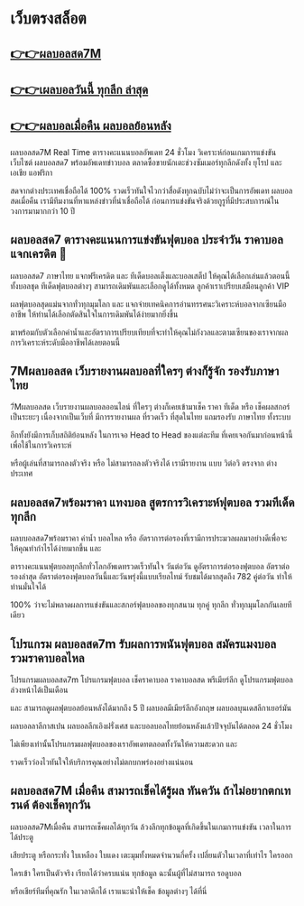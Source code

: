 # เว็บตรงสล็อต
 
## [👉👉ผลบอลสด7M](https://xn--7-wxfrh9bb9aw.com/)
 
## [👉👉เผลบอลวันนี้ ทุกลีก ล่าสุด](https://xn--7-wxfrh9bb9aw.com/%e0%b8%9c%e0%b8%a5%e0%b8%9a%e0%b8%ad%e0%b8%a5%e0%b8%a7%e0%b8%b1%e0%b8%99%e0%b8%99%e0%b8%b5%e0%b9%89/)
 
## [👉👉ผลบอลเมื่อคืน ผลบอลย้อนหลัง](https://xn--7-wxfrh9bb9aw.com/%e0%b8%9c%e0%b8%a5%e0%b8%9a%e0%b8%ad%e0%b8%a5%e0%b9%80%e0%b8%a1%e0%b8%b7%e0%b9%88%e0%b8%ad%e0%b8%84%e0%b8%b7%e0%b8%99/)
 
ผลบอลสด7M Real Time ตารางคะแนนบอลอัพเดท 24 ชั่วโมง วิเคราะห์ก่อนเกมการแข่งขัน เว็บไซต์ ผลบอลสด7 พร้อมอัพเดทข่าวบอล  ตลาดซื้อขายนักเตะช่วงซัมเมอร์ทุกลีกดังทั้ง ยุโรป และ เอเชีย แอฟริกา

สดจากต่างประเทศเชื่อถือได้ 100% รวดเร็วทันใจไวกว่าสื่อดังทุกฉบับไม่ว่าจะเป็นการอัพเดท ผลบอลสดเมื่อคืน เรามีทีมงานที่หาแหล่งข่าวที่น่าเชื่อถือได้ ก่อนการแข่งขันจริงด้วยกูรูที่มีประสบการณ์ในวงการมามากกว่า 10 ปี
 
## ผลบอลสด7 ตารางคะแนนการแข่งขันฟุตบอล ประจำวัน ราคาบอล แจกเครดิต 🎰
 
ผลบอลสด7 ภาษาไทย แจกฟรีเครดิต และ ทีเด็ดบอลเต็งและบอลเสต็ป ให้คุณได้เลือกเล่นแล้วตอนนี้ ทั้งบอลชุด ทีเด็ดฟุตบอลต่างๆ สามารถเดิมพันและเลือกดูได้ทั้งหมด ลูกค้าเราเปรียบเสมือนลูกค้า VIP 

ผลฟุตบอลสุดแม่นจากทั่วทุกมุมโลก และ แจกจ่ายเทคนิคการอ่านทรรศนะวิเคราะห์บอลจากเซียนมืออาชีพ ให้ท่านได้เลือกตัดสินใจในการเดิมพันได้ง่ายมากยิ่งขึ้น 

มาพร้อมกับตัวเลือกค่าน้ำและอัตราการเปรียบเทียบที่จะทำให้คุณไม่กังวลและตามเซียนของเราจากผลการวิเคราะห์ระดับมืออาชีพได้เลยตอนนี้
 
## 7Mผลบอลสด เว็บรายงานผลบอลที่ใครๆ ต่างก็รู้จัก รองรับภาษาไทย
 
7์Mผลบอลสด เว็บรายงานผลบอลออนไลน์ ที่ใครๆ ต่างก็เคยเข้ามาเช็ค ราคา ทีเด็ด หรือ เช็คผลสกอร์ เป็นระยะๆ เนื่องจากเป็นเว็บที่ มีการรายงานผล ที่รวดเร็ว ที่สุดในไทย แถมรองรับ ภาษาไทย ทั้งระบบ 

อีกทั้งยังมีการเก็บสถิติย้อนหลัง ในการเจอ Head to Head ของแต่ละทีม ที่เคยเจอกันมาก่อนหน้านี้ เพื่อใช้ในการวิเคราะห์

หรือผู้เล่นที่สามารถลงตัวจริง หรือ ไม่สามารถลงตัวจริงได้ เรามีรายงาน แบบ วิต่อวิ ตรงจาก ต่างประเทศ
 
## ผลบอลสด7พร้อมราคา แทงบอล สูตรการวิเคราะห์ฟุตบอล รวมทีเด็ดทุกลีก
 
ผลบบอลสด7พร้อมราคา ค่าน้ำ บอลไหล หรือ อัตราการต่อรองที่เรามีการประมวลผลมาอย่างดีเพื่อจะให้คุณทำกำไรได้ง่ายมากขึ้น  และ 

ตารางคะแนนฟุตบอลทุกลีกทั่วโลกอัพเดทรวดเร็วทันใจ วันต่อวัน ดูอัตราการต่อรองฟุตบอล อัตราต่อรองล่าสุด อัตราต่อรองฟุตบอลวันนี้และวันพรุ่งนี้แบบเรียลไทม์ รับชมได้มากสุดถึง 782 คู่ต่อวัน ทำให้ท่านมั่นใจได้ 

100% ว่าจะไม่พลาดผลการแข่งขันและสกอร์ฟุตบอลของทุกสนาม ทุกคู่ ทุกลีก ทั่วทุกมุมโลกกันเลยทีเดียว
 
## โปรแกรม ผลบอลสด7m รับผลการพนันฟุตบอล สมัครแมงบอล รวมราคาบอลไหล
 
โปรแกรมผลบอลสด7m โปรแกรมฟุตบอล เช็คราคาบอล ราคาบอลสด พรีเมียร์ลีก ดูโปรแกรมฟุตบอลล่วงหน้าได้เป็นเดือน 

และ สามารถดูผลฟุตบอลย้อนหลังได้มากถึง 5 ปี ผลบอลมีเมียร์ลีกอังกฤษ ผลบอลบุนเดสลีกาเยอร์มัน 

ผลบอลลาลีกาสเปน ผลบอลลีกเอิงฝรั่งเศส และบอลบอลไทยย้อนหลังแล้วปัจจุบันได้ตลอด 24 ชั่วโมง 

ไม่เพียงเท่านั้นโปรแกรมผลฟุตบอลของเราอัพเดทตลอดทั้งวันให้ความสะดวก และ

รวดเร็วว่องไวทันใจให้บริการคุณอย่างไม่ตกบกพร่องอย่างแน่นอน
 
## ผลบอลสด7M เมื่อคืน สามารถเช็คได้รู้ผล ทันควัน ถ้าไม่อยากตกเทรนด์ ต้องเช็คทุกวัน
 
ผลบอลสด7Mเมื่อคืน สามารถเช็คผลได้ทุกวัน ล้วงลึกทุกข้อมูลที่เกิดขึ้นในเกมการแข่งขัน เวลาในการได้ประตู 

เสียประตู หรือกระทั่ง ใบเหลือง ใบแดง เตะมุมทั้งหมดจำนวนกี่ครั้ง เปลี่ยนตัวในเวลาที่เท่าไร ใครออก 

ใครเข้า ใครเป็นตัวจริง เรียกได้ว่าครบแน่น ทุกข้อมูล ฉะนั้นผู้ที่ไม่สามารถ รอดูบอล 

หรือเชียร์ทีมที่คุณรัก ในเวลาดึกได้ เราแนะนำให้เช็ค ข้อมูลต่างๆ ได้ที่นี่
